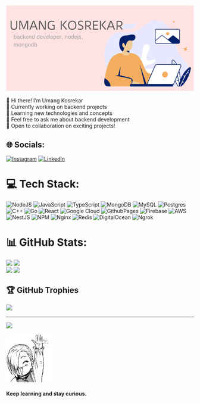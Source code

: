 ![Personal Pic](./UMANG_KOSREKAR.png)

👋 Hi there! I’m Umang Kosrekar <br/>
🔭 Currently working on backend projects <br/>
🌱 Learning new technologies and concepts <br/>
💬 Feel free to ask me about backend development <br/>
🚀 Open to collaboration on exciting projects! <br/>

## 🌐 Socials:

[![Instagram](https://img.shields.io/badge/Instagram-%23E4405F.svg?logo=Instagram&logoColor=white)](https://instagram.com/__.umang._._) [![LinkedIn](https://img.shields.io/badge/LinkedIn-%230077B5.svg?logo=linkedin&logoColor=white)](https://linkedin.com/in/umang-kosrekar)

# 💻 Tech Stack:

![NodeJS](https://img.shields.io/badge/node.js-6DA55F?style=for-the-badge&logo=node.js&logoColor=white)
![JavaScript](https://img.shields.io/badge/javascript-%23323330.svg?style=for-the-badge&logo=javascript&logoColor=%23F7DF1E)
![TypeScript](https://img.shields.io/badge/typescript-%23007ACC.svg?style=for-the-badge&logo=typescript&logoColor=white)
![MongoDB](https://img.shields.io/badge/MongoDB-%234ea94b.svg?style=for-the-badge&logo=mongodb&logoColor=white)
![MySQL](https://img.shields.io/badge/mysql-4479A1.svg?style=for-the-badge&logo=mysql&logoColor=white)
![Postgres](https://img.shields.io/badge/postgres-%23316192.svg?style=for-the-badge&logo=postgresql&logoColor=white)
![C++](https://img.shields.io/badge/c++-%2300599C.svg?style=for-the-badge&logo=c%2B%2B&logoColor=white)
![Go](https://img.shields.io/badge/go-%2300ADD8.svg?style=for-the-badge&logo=go&logoColor=white)
![React](https://img.shields.io/badge/react-%2320232a.svg?style=for-the-badge&logo=react&logoColor=%2361DAFB)
![Google Cloud](https://img.shields.io/badge/GoogleCloud-%234285F4.svg?style=for-the-badge&logo=google-cloud&logoColor=white)
![GithubPages](https://img.shields.io/badge/github%20pages-121013?style=for-the-badge&logo=github&logoColor=white)
![Firebase](https://img.shields.io/badge/firebase-%23039BE5.svg?style=for-the-badge&logo=firebase)
![AWS](https://img.shields.io/badge/AWS-%23FF9900.svg?style=for-the-badge&logo=amazon-aws&logoColor=white)
![NestJS](https://img.shields.io/badge/nestjs-%23E0234E.svg?style=for-the-badge&logo=nestjs&logoColor=white)
![NPM](https://img.shields.io/badge/NPM-%23CB3837.svg?style=for-the-badge&logo=npm&logoColor=white)
![Nginx](https://img.shields.io/badge/nginx-%23009639.svg?style=for-the-badge&logo=nginx&logoColor=white)
![Redis](https://img.shields.io/badge/redis-%23DD0031.svg?style=for-the-badge&logo=redis&logoColor=white)
![DigitalOcean](https://img.shields.io/badge/DigitalOcean-%230167ff.svg?style=for-the-badge&logo=digitalOcean&logoColor=white)
![Ngrok](https://img.shields.io/badge/ngrok-1F1E37.svg?style=for-the-badge&logo=ngrok&logoColor=white)

# 📊 GitHub Stats:

![](https://github-readme-stats.vercel.app/api?username=UmangKosrekar&theme=dark&hide_border=true&include_all_commits=true&count_private=true)
![](https://github-readme-streak-stats.herokuapp.com/?user=UmangKosrekar&theme=dark&hide_border=true) <br/>
![](https://github-readme-stats.vercel.app/api/top-langs/?username=UmangKosrekar&theme=dark&hide_border=true&include_all_commits=true&count_private=true&layout=pie)
![](https://leetcard.jacoblin.cool/Umang104?theme=dark&font=Ubuntu)

## 🏆 GitHub Trophies

![](https://github-profile-trophy.vercel.app/?username=UmangKosrekar&theme=discord&no-frame=true&no-bg=false&margin-w=4)

---

[![](https://visitcount.itsvg.in/api?id=UmangKosrekar&icon=5&color=10)](https://visitcount.itsvg.in)

<!-- Proudly created with GPRM ( https://gprm.itsvg.in ) -->

![Top Languages](./rgs-wave.gif)

#### Keep learning and stay curious.
